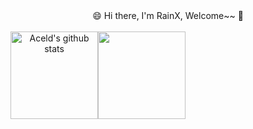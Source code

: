 <div align="center">
 😄 Hi there, I'm RainX, Welcome~~ 👋 <br/><br/>
<img align="center" height="140px" style="float: left" src="https://github-readme-stats-xcanwin.vercel.app/api?username=xuyu199742&show_icons=true&theme=algolia&hide=contribs,prs" alt="Aceld's github stats" /> 
<img align="center" height="140px" style="float: left" src="https://github-readme-stats-xcanwin.vercel.app/api/top-langs/?username=xuyu199742&layout=compact&theme=algolia" />
<div style="clear: both"></div>

<br/>

